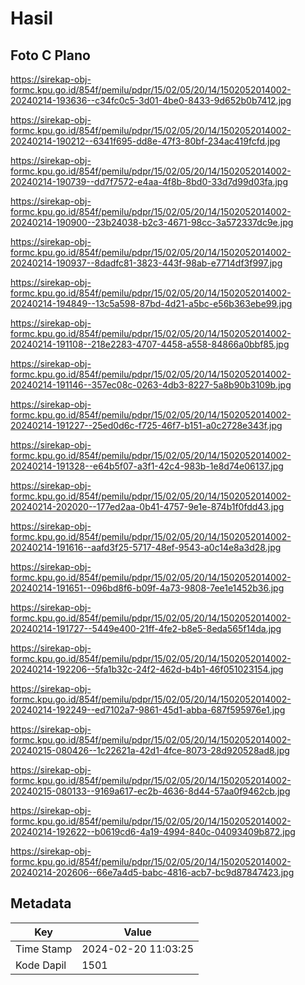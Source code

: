 # Hasil

## Foto C Plano

https://sirekap-obj-formc.kpu.go.id/854f/pemilu/pdpr/15/02/05/20/14/1502052014002-20240214-193636--c34fc0c5-3d01-4be0-8433-9d652b0b7412.jpg

https://sirekap-obj-formc.kpu.go.id/854f/pemilu/pdpr/15/02/05/20/14/1502052014002-20240214-190212--6341f695-dd8e-47f3-80bf-234ac419fcfd.jpg

https://sirekap-obj-formc.kpu.go.id/854f/pemilu/pdpr/15/02/05/20/14/1502052014002-20240214-190739--dd7f7572-e4aa-4f8b-8bd0-33d7d99d03fa.jpg

https://sirekap-obj-formc.kpu.go.id/854f/pemilu/pdpr/15/02/05/20/14/1502052014002-20240214-190900--23b24038-b2c3-4671-98cc-3a572337dc9e.jpg

https://sirekap-obj-formc.kpu.go.id/854f/pemilu/pdpr/15/02/05/20/14/1502052014002-20240214-190937--8dadfc81-3823-443f-98ab-e7714df3f997.jpg

https://sirekap-obj-formc.kpu.go.id/854f/pemilu/pdpr/15/02/05/20/14/1502052014002-20240214-194849--13c5a598-87bd-4d21-a5bc-e56b363ebe99.jpg

https://sirekap-obj-formc.kpu.go.id/854f/pemilu/pdpr/15/02/05/20/14/1502052014002-20240214-191108--218e2283-4707-4458-a558-84866a0bbf85.jpg

https://sirekap-obj-formc.kpu.go.id/854f/pemilu/pdpr/15/02/05/20/14/1502052014002-20240214-191146--357ec08c-0263-4db3-8227-5a8b90b3109b.jpg

https://sirekap-obj-formc.kpu.go.id/854f/pemilu/pdpr/15/02/05/20/14/1502052014002-20240214-191227--25ed0d6c-f725-46f7-b151-a0c2728e343f.jpg

https://sirekap-obj-formc.kpu.go.id/854f/pemilu/pdpr/15/02/05/20/14/1502052014002-20240214-191328--e64b5f07-a3f1-42c4-983b-1e8d74e06137.jpg

https://sirekap-obj-formc.kpu.go.id/854f/pemilu/pdpr/15/02/05/20/14/1502052014002-20240214-202020--177ed2aa-0b41-4757-9e1e-874b1f0fdd43.jpg

https://sirekap-obj-formc.kpu.go.id/854f/pemilu/pdpr/15/02/05/20/14/1502052014002-20240214-191616--aafd3f25-5717-48ef-9543-a0c14e8a3d28.jpg

https://sirekap-obj-formc.kpu.go.id/854f/pemilu/pdpr/15/02/05/20/14/1502052014002-20240214-191651--096bd8f6-b09f-4a73-9808-7ee1e1452b36.jpg

https://sirekap-obj-formc.kpu.go.id/854f/pemilu/pdpr/15/02/05/20/14/1502052014002-20240214-191727--5449e400-21ff-4fe2-b8e5-8eda565f14da.jpg

https://sirekap-obj-formc.kpu.go.id/854f/pemilu/pdpr/15/02/05/20/14/1502052014002-20240214-192206--5fa1b32c-24f2-462d-b4b1-46f051023154.jpg

https://sirekap-obj-formc.kpu.go.id/854f/pemilu/pdpr/15/02/05/20/14/1502052014002-20240214-192249--ed7102a7-9861-45d1-abba-687f595976e1.jpg

https://sirekap-obj-formc.kpu.go.id/854f/pemilu/pdpr/15/02/05/20/14/1502052014002-20240215-080426--1c22621a-42d1-4fce-8073-28d920528ad8.jpg

https://sirekap-obj-formc.kpu.go.id/854f/pemilu/pdpr/15/02/05/20/14/1502052014002-20240215-080133--9169a617-ec2b-4636-8d44-57aa0f9462cb.jpg

https://sirekap-obj-formc.kpu.go.id/854f/pemilu/pdpr/15/02/05/20/14/1502052014002-20240214-192622--b0619cd6-4a19-4994-840c-04093409b872.jpg

https://sirekap-obj-formc.kpu.go.id/854f/pemilu/pdpr/15/02/05/20/14/1502052014002-20240214-202606--66e7a4d5-babc-4816-acb7-bc9d87847423.jpg


## Metadata

| Key        | Value               |
| ---------- | ------------------- |
| Time Stamp | 2024-02-20 11:03:25 |
| Kode Dapil | 1501                |



